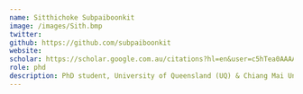 ```yaml
---
name: Sitthichoke Subpaiboonkit
image: /images/Sith.bmp
twitter:
github: https://github.com/subpaiboonkit
website:
scholar: https://scholar.google.com.au/citations?hl=en&user=c5hTea0AAAAJ
role: phd
description: PhD student, University of Queensland (UQ) & Chiang Mai University (CMU), Causality Discovery in drug-drug interaction.
---
```

